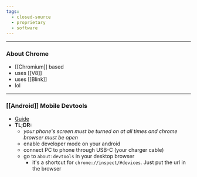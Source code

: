 ```yaml
---
tags:
  - closed-source
  - proprietary
  - software
---
```

---

### About Chrome

- [[Chromium]] based
- uses [[V8]]
- uses [[Blink]]
- lol

---

### [[Android]] Mobile Devtools

- [Guide](https://developer.chrome.com/docs/devtools/remote-debugging#debug)
- **TL;DR:**
	- _your phone's screen must be turned on at all times and chrome browser must be open_
	- enable developer mode on your android
	- connect PC to phone through USB-C (your charger cable)
	- go to `about:devtools` in your desktop browser
		- it's a shortcut for `chrome://inspect/#devices`. Just put the url in the browser